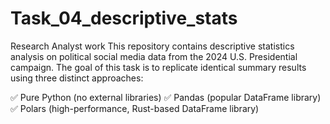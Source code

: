 # Task_04_descriptive_stats
Research Analyst work
This repository contains descriptive statistics analysis on political social media data from the 2024 U.S. Presidential campaign. The goal of this task is to replicate identical summary results using three distinct approaches:

✅ Pure Python (no external libraries)
✅ Pandas (popular DataFrame library)
✅ Polars (high-performance, Rust-based DataFrame library)
